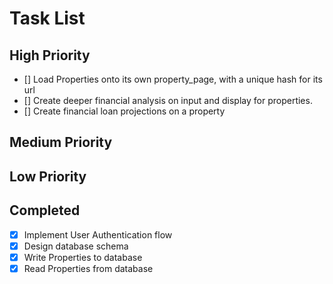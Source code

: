 # Task List

## High Priority
-   [] Load Properties onto its own property_page, with a unique hash for its url
-   [] Create deeper financial analysis on input and display for properties.
-   [] Create financial loan projections on a property

## Medium Priority

## Low Priority


## Completed

-   [x] Implement User Authentication flow
-   [x] Design database schema
-   [x] Write Properties to database
-   [x] Read Properties from database
